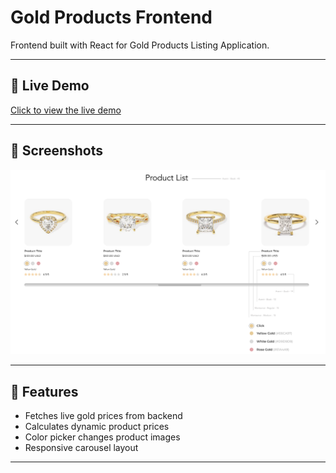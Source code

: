 # Gold Products Frontend

Frontend built with React for Gold Products Listing Application.

---

## 🔗 Live Demo

[Click to view the live demo](https://gold-products-frontend.vercel.app/)

---

## 📸 Screenshots

![Product List](screenshots/product-list.png)

---

## 🚀 Features

- Fetches live gold prices from backend
- Calculates dynamic product prices
- Color picker changes product images
- Responsive carousel layout

---

